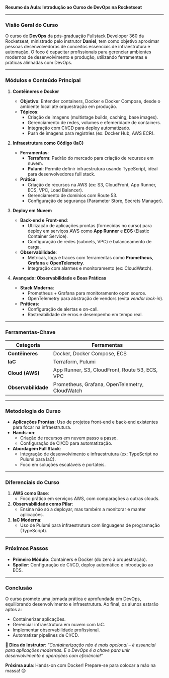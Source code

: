 **Resumo da Aula: Introdução ao Curso de DevOps na Rocketseat**  

---

### **Visão Geral do Curso**  
O curso de **DevOps** da pós-graduação Fullstack Developer 360 da Rocketseat, ministrado pelo instrutor **Daniel**, tem como objetivo aproximar pessoas desenvolvedoras de conceitos essenciais de infraestrutura e automação. O foco é capacitar profissionais para gerenciar ambientes modernos de desenvolvimento e produção, utilizando ferramentas e práticas alinhadas com DevOps.  

---

### **Módulos e Conteúdo Principal**  
1. **Contêineres e Docker**  
   - **Objetivo**: Entender containers, Docker e Docker Compose, desde o ambiente local até orquestração em produção.  
   - **Tópicos**:  
     - Criação de imagens (multistage builds, caching, base images).  
     - Gerenciamento de redes, volumes e efemeridade de containers.  
     - Integração com CI/CD para deploy automatizado.  
     - Push de imagens para registries (ex: Docker Hub, AWS ECR).  

2. **Infraestrutura como Código (IaC)**  
   - **Ferramentas**:  
     - **Terraform**: Padrão do mercado para criação de recursos em nuvem.  
     - **Pulumi**: Permite definir infraestrutura usando TypeScript, ideal para desenvolvedores full stack.  
   - **Prática**:  
     - Criação de recursos na AWS (ex: S3, CloudFront, App Runner, ECS, VPC, Load Balancer).  
     - Gerenciamento de domínios com Route 53.  
     - Configuração de segurança (Parameter Store, Secrets Manager).  

3. **Deploy em Nuvem**  
   - **Back-end e Front-end**:  
     - Utilização de aplicações prontas (fornecidas no curso) para deploy em serviços AWS como **App Runner** e **ECS** (Elastic Container Service).  
     - Configuração de redes (subnets, VPC) e balanceamento de carga.  
   - **Observabilidade**:  
     - Métricas, logs e traces com ferramentas como **Prometheus**, **Grafana** e **OpenTelemetry**.  
     - Integração com alarmes e monitoramento (ex: CloudWatch).  

4. **Avançado: Observabilidade e Boas Práticas**  
   - **Stack Moderna**:  
     - Prometheus + Grafana para monitoramento open source.  
     - OpenTelemetry para abstração de vendors (evita *vendor lock-in*).  
   - **Práticas**:  
     - Configuração de alertas e on-call.  
     - Rastreabilidade de erros e desempenho em tempo real.  

---

### **Ferramentas-Chave**  
| **Categoria**       | **Ferramentas**                                      |  
|----------------------|------------------------------------------------------|  
| **Contêineres**      | Docker, Docker Compose, ECS                          |  
| **IaC**              | Terraform, Pulumi                                    |  
| **Cloud (AWS)**      | App Runner, S3, CloudFront, Route 53, ECS, VPC       |  
| **Observabilidade**  | Prometheus, Grafana, OpenTelemetry, CloudWatch       |  

---

### **Metodologia do Curso**  
- **Aplicações Prontas**: Uso de projetos front-end e back-end existentes para focar na infraestrutura.  
- **Hands-on**:  
  - Criação de recursos em nuvem passo a passo.  
  - Configuração de CI/CD para automatização.  
- **Abordagem Full Stack**:  
  - Integração de desenvolvimento e infraestrutura (ex: TypeScript no Pulumi para IaC).  
  - Foco em soluções escaláveis e portáteis.  

---

### **Diferenciais do Curso**  
1. **AWS como Base**:  
   - Foco prático em serviços AWS, com comparações a outras clouds.  
2. **Observabilidade como Pilar**:  
   - Ensina não só a deployar, mas também a monitorar e manter aplicações.  
3. **IaC Moderna**:  
   - Uso de Pulumi para infraestrutura com linguagens de programação (TypeScript).  

---

### **Próximos Passos**  
- **Primeiro Módulo**: Containers e Docker (do zero à orquestração).  
- **Spoiler**: Configuração de CI/CD, deploy automático e introdução ao ECS.  

---

### **Conclusão**  
O curso promete uma jornada prática e aprofundada em DevOps, equilibrando desenvolvimento e infraestrutura. Ao final, os alunos estarão aptos a:  
- Containerizar aplicações.  
- Gerenciar infraestrutura em nuvem com IaC.  
- Implementar observabilidade profissional.  
- Automatizar pipelines de CI/CD.  

**🚀 Dica do Instrutor**: *"Containerização não é mais opcional – é essencial para aplicações modernas. E o DevOps é a chave para unir desenvolvimento e operações com eficiência!"*  

**Próxima aula**: Hands-on com Docker! Prepare-se para colocar a mão na massa! 😊